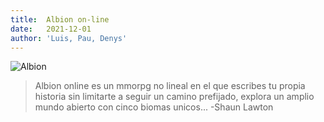```yaml
---
title:  Albion on-line
date:   2021-12-01
author: 'Luis, Pau, Denys'
---
```


![Albion](img/albion-onlnine.png)

>Albion online es un mmorpg no lineal en el que escribes tu propia historia sin limitarte a seguir un camino prefijado, explora un amplio mundo abierto con cinco biomas unicos... -Shaun Lawton
